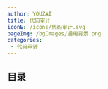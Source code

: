 ```yaml
---
author: YOUZAI
title: 代码审计
iconE: /icons/代码审计.svg
pageImg: /bgImages/通用背景.png
categories:
 - 代码审计
---
```


## 目录